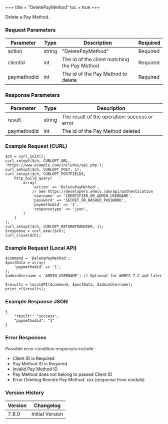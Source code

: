 +++
title = "DeletePayMethod"
toc = true
+++

Delete a Pay Method.

### Request Parameters

| Parameter | Type | Description | Required |
| --------- | ---- | ----------- | -------- |
| action | string | "DeletePayMethod" | Required |
| clientid | int | The id of the client matching the Pay Method | Required |
| paymethodid | int | The id of the Pay Method to delete | Required |

### Response Parameters

| Parameter | Type | Description |
| --------- | ---- | ----------- |
| result | string | The result of the operation: success or error |
| paymethodid | int | The id of the Pay Method deleted |


### Example Request (CURL)

```
$ch = curl_init();
curl_setopt($ch, CURLOPT_URL, 'https://www.example.com/includes/api.php');
curl_setopt($ch, CURLOPT_POST, 1);
curl_setopt($ch, CURLOPT_POSTFIELDS,
    http_build_query(
        array(
            'action' => 'DeletePayMethod',
            // See https://developers.whmcs.com/api/authentication
            'username' => 'IDENTIFIER_OR_ADMIN_USERNAME',
            'password' => 'SECRET_OR_HASHED_PASSWORD',
            'paymethodid' => '1',
            'responsetype' => 'json',
        )
    )
);
curl_setopt($ch, CURLOPT_RETURNTRANSFER, 1);
$response = curl_exec($ch);
curl_close($ch);
```


### Example Request (Local API)

```
$command = 'DeletePayMethod';
$postData = array(
    'paymethodid' => '1',
);
$adminUsername = 'ADMIN_USERNAME'; // Optional for WHMCS 7.2 and later

$results = localAPI($command, $postData, $adminUsername);
print_r($results);
```


### Example Response JSON

```
{
    "result": "success",
    "paymethodid": "1"
}
```


### Error Responses

Possible error condition responses include:

* Client ID is Required
* Pay Method ID is Required
* Invalid Pay Method ID
* Pay Method does not belong to passed Client ID
* Error Deleting Remote Pay Method: xxx (response from module)


### Version History

| Version | Changelog |
| ------- | --------- |
| 7.8.0 | Initial Version |
